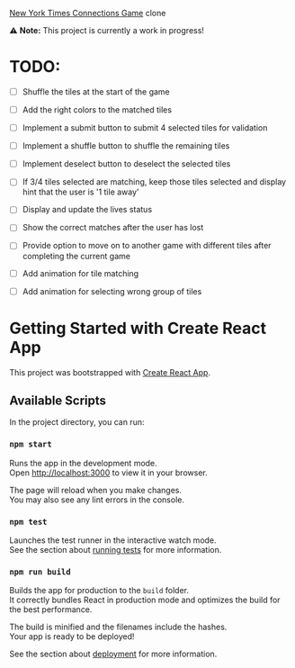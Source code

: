 [New York Times Connections Game](https://www.nytimes.com/games/connections) clone

⚠️ **Note:** This project is currently a work in progress!

# TODO:
- [ ] Shuffle the tiles at the start of the game
- [ ] Add the right colors to the matched tiles
- [ ] Implement a submit button to submit 4 selected tiles for validation
- [ ] Implement a shuffle button to shuffle the remaining tiles
- [ ] Implement deselect button to deselect the selected tiles
- [ ] If 3/4 tiles selected are matching, keep those tiles selected and display hint that the user is '1 tile away'
- [ ] Display and update the lives status
- [ ] Show the correct matches after the user has lost
- [ ] Provide option to move on to another game with different tiles after completing the current game
- [ ] Add animation for tile matching
- [ ] Add animation for selecting wrong group of tiles


# Getting Started with Create React App

This project was bootstrapped with [Create React App](https://github.com/facebook/create-react-app).

## Available Scripts

In the project directory, you can run:

### `npm start`

Runs the app in the development mode.\
Open [http://localhost:3000](http://localhost:3000) to view it in your browser.

The page will reload when you make changes.\
You may also see any lint errors in the console.

### `npm test`

Launches the test runner in the interactive watch mode.\
See the section about [running tests](https://facebook.github.io/create-react-app/docs/running-tests) for more information.

### `npm run build`

Builds the app for production to the `build` folder.\
It correctly bundles React in production mode and optimizes the build for the best performance.

The build is minified and the filenames include the hashes.\
Your app is ready to be deployed!

See the section about [deployment](https://facebook.github.io/create-react-app/docs/deployment) for more information.
